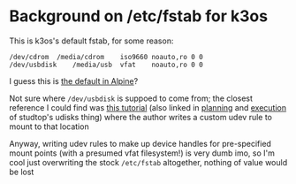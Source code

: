 # Background on /etc/fstab for k3os

This is k3os's default fstab, for some reason:

```
/dev/cdrom	/media/cdrom	iso9660	noauto,ro 0 0
/dev/usbdisk	/media/usb	vfat	noauto,ro 0 0
```

I guess this is [the default in Alpine](https://git.alpinelinux.org/aports/tree/main/alpine-baselayout/APKBUILD#n201)?

Not sure where `/dev/usbdisk` is suppoed to come from; the closest reference I could find was [this tutorial](https://www.axllent.org/docs/view/udev-and-external-devices/) (also linked in [planning](b07a7c96-040d-405a-aa7f-92e401feede8.md) and [execution](d5d05f3d-21b7-4445-ac6b-8d0e3f483f37.md) of studtop's udisks thing) where the author writes a custom udev rule to mount to that location

Anyway, writing udev rules to make up device handles for pre-specified mount points (with a presumed vfat filesystem!) is very dumb imo, so I'm cool just overwriting the stock `/etc/fstab` altogether, nothing of value would be lost
